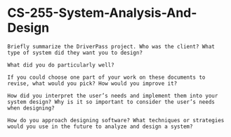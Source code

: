 # CS-255-System-Analysis-And-Design


    Briefly summarize the DriverPass project. Who was the client? What type of system did they want you to design?
    
    What did you do particularly well?
    
    If you could choose one part of your work on these documents to revise, what would you pick? How would you improve it?
    
    How did you interpret the user’s needs and implement them into your system design? Why is it so important to consider the user’s needs when designing?
    
    How do you approach designing software? What techniques or strategies would you use in the future to analyze and design a system?
    

